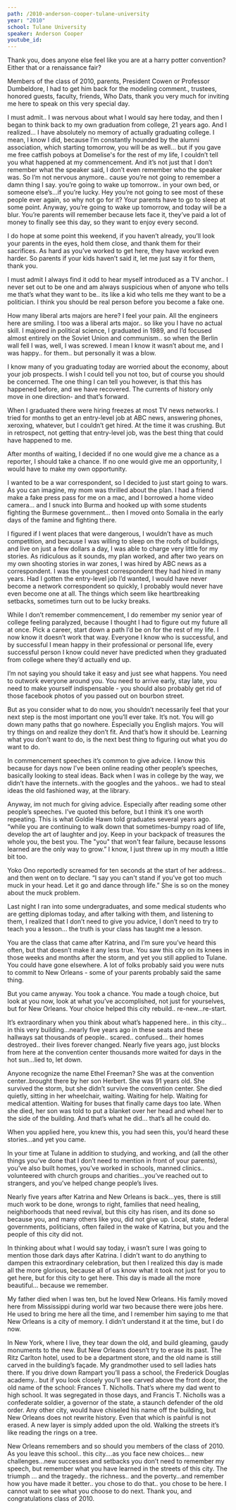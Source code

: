 ```yaml
---
path: /2010-anderson-cooper-tulane-university
year: "2010"
school: Tulane University
speaker: Anderson Cooper
youtube_id: 
---
```


Thank you, does anyone else feel like you are at a harry potter convention? Either that or a renaissance fair?

Members of the class of 2010, parents, President Cowen or Professor Dumbeldore, I had to get him back for the modeling comment., trustees, honored guests, faculty, friends, Who Dats, thank you very much for inviting me here to speak on this very special day.

I must admit.. I was nervous about what I would say here today, and then I began to think back to my own graduation from college, 21 years ago.  And I realized… I have absolutely no memory of actually graduating college.  I mean, I know I did, because I’m constantly hounded by the alumni association, which starting tomorrow, you will be as well… but if you gave me free catfish poboys at Domelise's for the rest of my life, I couldn’t tell you what happened at my commencement.  And it’s not just that I don’t remember what the speaker said, I don’t even remember who the speaker was.  So I’m not nervous anymore.. cause you’re not going to remember a damn thing I say.  you’re going to wake up tomorrow.. in your own bed, or someone else’s…if you’re lucky. Hey you’re not going to see most of these people ever again, so why not go for it? Your parents have to go to sleep at some point. Anyway, you’re going to wake up tomorrow, and today will be a blur. You’re parents will remember because lets face it, they’ve paid a lot of money to finally see this day, so they want to enjoy every second.

I do hope at some point this weekend, if you haven’t already, you’ll look your parents in the eyes, hold them close, and thank them for their sacrifices.  As hard as you’ve worked to get here, they have worked even harder.   So parents if your kids haven’t said it, let me just say it for them, thank you.

I must admit I always find it odd to hear myself introduced as a TV anchor.. I never set out to be one and am always suspicious when of anyone who tells me that’s what they want to be.. its like a kid who tells me they want to be a politician. I think you should be real person before you become a fake one.

How many liberal arts majors are here?  I feel your pain.  All the engineers here are smiling.  I too was a liberal arts major.. so like you I have no actual skill.  I majored in political science, I graduated in 1989, and I’d focused almost entirely on the Soviet Union and communism.. so when the Berlin wall fell I was, well, I was screwed.   I mean I know it wasn’t about me, and I was happy.. for them.. but personally it was a blow.

I know many of you graduating today are worried about the economy, about your job prospects.  I wish I could tell you not too, but of course you should be concerned.  The one thing I can tell you however, is that this has happened before, and we have recovered.  The currents of history only move in one direction- and that’s forward.   

When I graduated there were hiring freezes at most TV news networks. I tried for months to get an entry-level job at ABC news, answering phones, xeroxing, whatever,  but I couldn’t get hired.  At the time it was crushing.  But in retrospect, not getting that entry-level job, was the best thing that could have happened to me. 

After months of waiting, I decided if no one would give me a chance as a reporter, I should take a chance.  If no one would give me an opportunity, I would have to make my own opportunity.  

I wanted to be a war correspondent, so I decided to just start going to wars.  As you can imagine, my mom was thrilled about the plan.  I had a friend make a fake press pass for me on a mac, and I borrowed a home video camera… and I snuck into Burma and hooked up with some students fighting the Burmese government… then I moved onto Somalia in the early days of the famine and fighting there.

I figured if I went places that were dangerous, I wouldn’t have as much competition, and because I was willing to sleep on the roofs of buildings, and live on just a few dollars a day, I was able to charge very little for my stories.  As ridiculous as it sounds, my plan worked, and after two years on my own shooting stories in war zones, I was hired by ABC news as a correspondent.  I was the youngest correspondent they had hired in many years. Had I gotten the entry-level job I’d wanted, I would have never become a network correspondent so quickly, I probably would never have even become one at all.  The things which seem like heartbreaking setbacks, sometimes turn out to be lucky breaks.  

While I don’t remember commencement, I do remember my senior year of college feeling paralyzed, because I thought I had to figure out my future all at once.  Pick a career, start down a path I’d be on for the rest of my life.  I now know it doesn’t work that way. Everyone I know who is successful, and by successful I mean happy in their professional or personal life, every successful person I know could never have predicted when they graduated from college where they’d actually end up. 

I’m not saying you should take it easy and just see what happens.   You need to outwork everyone around you.  You need to arrive early, stay late, you need to make yourself indispensable - you should also probably get rid of those facebook photos of you passed out on bourbon street.

But as you consider what to do now, you shouldn’t necessarily feel that your next step is the most important one you’ll ever take.  It’s not.  You will go down many paths that go nowhere.  Especially you English majors. You will try things on and realize they don’t fit. And that’s how it should be.  Learning what you don’t want to do, is the next best thing to figuring out what you do want to do. 

In commencement speeches it’s common to give advice.   I know this because for days now I’ve been online reading other people’s speeches, basically looking to steal ideas. Back when I was in college by the way, we didn’t have the internets..with the googles and the yahoos.. we had to steal ideas the old fashioned way, at the library. 

Anyway, im not much for giving advice. Especially after reading some other people’s speeches. I’ve quoted this before, but I think it’s one worth repeating. This is what Goldie Hawn told graduates several years ago. “while you are continuing to walk down that sometimes-bumpy road of life, develop the art of laughter and joy. Keep in your backpack of treasures the whole you, the best you. The "you" that won't fear failure, because lessons learned are the only way to grow.” I know, I just threw up in my mouth a little bit too.

Yoko Ono reportedly screamed for ten seconds at the start of her address.. and then went on to declare.  “I say you can't stand if you've got too much muck in your head. Let it go and dance through life.”  She is so on the money about the muck problem.

Last night I ran into some undergraduates, and some medical students who are getting diplomas today, and after talking with them, and listening to them, I realized that I don’t need to give you advice, I don’t need to try to teach you a lesson… the truth is your class has taught me a lesson. 

You are the class that came after Katrina, and I’m sure you’ve heard this often, but that doesn’t make it any less true. You saw this city on its knees in those weeks and months after the storm, and yet you still applied to Tulane. You could have gone elsewhere.  A lot of folks probably said you were nuts to commit to New Orleans -  some of your parents probably said the same thing.

But you came anyway.  You took a chance.  You made a tough choice, but look at you now, look at what you’ve accomplished, not just for yourselves, but for New Orleans.  Your choice helped this city rebuild.. re-new…re-start.  

It’s extraordinary when you think about what’s happened here.. in this city… in this very  building…nearly five years ago in these seats and these hallways sat thousands of people.. scared.. confused… their homes destroyed.. their lives forever changed. Nearly five years ago, just blocks from here at the convention center thousands more waited for days in the hot sun…lied to, let down. 

Anyone recognize the name Ethel Freeman?  She was at the convention center..brought there by her son Herbert. She was 91 years old.  She survived the storm, but she didn’t survive the convention center.   She died quietly, sitting in her wheelchair, waiting. Waiting for help. Waiting for medical attention. Waiting for buses that finally came days too late. When she died, her son was told to put a blanket over her head and wheel her to the side of the building. And that’s what he did… that’s all he could do.

When you applied here, you knew this, you had seen this, you’d heard these stories…and yet you came.

In your time at Tulane in addition to studying, and working, and (all the other things you’ve done that I don’t need to mention in front of your parents), you’ve also built homes, you’ve worked in schools, manned clinics.. volunteered with church groups and charities…you’ve reached out to strangers, and you’ve helped change people’s lives. 

Nearly five years after Katrina and New Orleans is back…yes, there is still much work to be done, wrongs to right, families that need healing, neighborhoods that need revival, but this city has risen, and its done so because you, and many others like you, did not give up.  Local, state, federal governments, politicians, often failed in the wake of Katrina, but you and the people of this city did not.

In thinking about what I would say today, i wasn’t sure I was going to mention those dark days after Katrina.  I didn’t want to do anything to dampen this extraordinary celebration, but then I realized this day is made all the more glorious, because all of us know what it took not just for you to get here, but for this city to get here.   This day is made all the more beautiful… because we remember.  

My father died when I was ten, but he loved New Orleans.  His family moved here from Mississippi during world war two because there were jobs here. He used to bring me here all the time, and I remember him saying to me that New Orleans is a city of memory. I didn’t understand it at the time, but I do now.

In New York, where I live, they tear down the old, and build gleaming, gaudy monuments to the new.  But New Orleans doesn’t try to erase its past. The Ritz Carlton hotel, used to be a department store, and the old name is still carved in the building’s façade.  My grandmother used to sell ladies hats there.  If you drive down Rampart you’ll pass a school, the Frederick Douglas academy.. but if you look closely you’ll see carved above the front door, the old name of the school: Frances T. Nicholls.  That’s where my dad went to high school.  It was segregated in those days, and Francis T. Nicholls was a confederate soldier, a governor of the state, a staunch defender of the old order. Any other city, would have chiseled his name off the building, but New Orleans does not rewrite history. Even that which is painful is not erased.  A new layer is simply added upon the old.  Walking the streets it’s like reading the rings on a tree. 

New Orleans remembers and so should you members of the class of 2010.  As you leave this school.. this city….as you face new choices... new challenges…new successes and setbacks you don’t need to remember my speech, but remember what you have learned in the streets of this city. The triumph … and the tragedy.. the richness.. and the poverty…and remember how you have made it better.. you chose to do that.. you chose to be here.   I cannot wait to see what you choose to do next.   Thank you, and  congratulations class of 2010. 